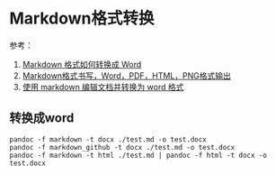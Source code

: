 # Markdown格式转换

参考：
1. [Markdown 格式如何转换成 Word](https://www.zhihu.com/question/22972843)
2. [Markdown格式书写，Word，PDF，HTML，PNG格式输出](http://www.jianshu.com/p/e60cc2f76f12)
3. [使用 markdown 编辑文档并转换为 word 格式](http://hi.ktsee.com/383.html)


## 转换成word


```
pandoc -f markdown -t docx ./test.md -o test.docx
pandoc -f markdown_github -t docx ./test.md -o test.docx
pandoc -f markdown -t html ./test.md | pandoc -f html -t docx -o test.docx
```

